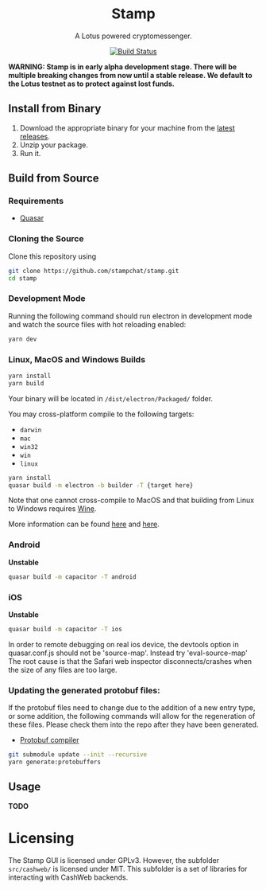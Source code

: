 <h1 align="center">
  Stamp
</h1>

<p align="center">
  A Lotus powered cryptomessenger.
</p>

<p align="center">
  <a href="https://circleci.com/gh/stampchat/stamp">
    <img alt="Build Status" src="https://circleci.com/gh/stampchat/stamp.svg?style=svg">
  </a>
</p>

**WARNING: Stamp is in early alpha development stage. There will be multiple breaking changes from now until a stable release. We default to the Lotus testnet as to protect against lost funds.**

## Install from Binary

1. Download the appropriate binary for your machine from the [latest releases](https://github.com/stampchat/stamp/releases).
2. Unzip your package.
3. Run it.

## Build from Source

### Requirements

- [Quasar](https://quasar.dev/start/pick-quasar-flavour)

### Cloning the Source

Clone this repository using

```bash
git clone https://github.com/stampchat/stamp.git
cd stamp
```

### Development Mode

Running the following command should run electron in development mode and watch the source files with hot reloading enabled:

```bash
yarn dev
```

### Linux, MacOS and Windows Builds

```bash
yarn install
yarn build
```

Your binary will be located in `/dist/electron/Packaged/` folder.

You may cross-platform compile to the following targets:

- `darwin`
- `mac`
- `win32`
- `win`
- `linux`

```bash
yarn install
quasar build -m electron -b builder -T {target here}
```

Note that one cannot cross-compile to MacOS and that building from Linux to Windows requires [Wine](https://www.winehq.org/).

More information can be found [here](https://www.electron.build/) and [here](https://quasar.dev/quasar-cli/developing-electron-apps/build-commands).

### Android

**Unstable**

```bash
quasar build -m capacitor -T android
```

### iOS

**Unstable**

```bash
quasar build -m capacitor -T ios
```

In order to remote debugging on real ios device, the devtools option in quasar.conf.js should not be 'source-map'. Instead try 'eval-source-map'
The root cause is that the Safari web inspector disconnects/crashes when the size of any files are too large.

### Updating the generated protobuf files:

If the protobuf files need to change due to the addition of a new entry type, or some addition, the following commands will allow for the regeneration of these files.
Please check them into the repo after they have been generated.

- [Protobuf compiler](https://github.com/protocolbuffers/protobuf)

```bash
git submodule update --init --recursive
yarn generate:protobuffers
```

## Usage

**TODO**

# Licensing

The Stamp GUI is licensed under GPLv3. However, the subfolder `src/cashweb/` is
licensed under MIT. This subfolder is a set of libraries for interacting with
CashWeb backends.
